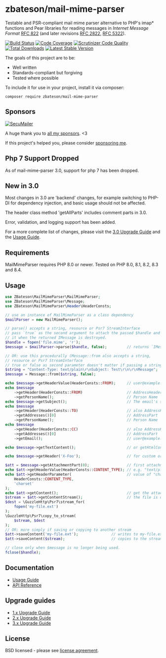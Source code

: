 # zbateson/mail-mime-parser

Testable and PSR-compliant mail mime parser alternative to PHP's imap* functions and Pear libraries for reading messages in _Internet Message Format_ [RFC 822](http://tools.ietf.org/html/rfc822) (and later revisions [RFC 2822](http://tools.ietf.org/html/rfc2822), [RFC 5322](http://tools.ietf.org/html/rfc5322)).

[![Build Status](https://github.com/zbateson/mail-mime-parser/actions/workflows/tests.yml/badge.svg)](https://github.com/zbateson/mail-mime-parser/actions/workflows/tests.yml)
[![Code Coverage](https://scrutinizer-ci.com/g/zbateson/mail-mime-parser/badges/coverage.png?b=master)](https://scrutinizer-ci.com/g/zbateson/mail-mime-parser/?branch=master)
[![Scrutinizer Code Quality](https://scrutinizer-ci.com/g/zbateson/mail-mime-parser/badges/quality-score.png?b=master)](https://scrutinizer-ci.com/g/zbateson/mail-mime-parser/?branch=master)
[![Total Downloads](https://poser.pugx.org/zbateson/mail-mime-parser/downloads)](//packagist.org/packages/zbateson/mail-mime-parser)
[![Latest Stable Version](https://poser.pugx.org/zbateson/mail-mime-parser/v)](//packagist.org/packages/zbateson/mail-mime-parser)

The goals of this project are to be:

* Well written
* Standards-compliant but forgiving
* Tested where possible

To include it for use in your project, install it via composer:

```
composer require zbateson/mail-mime-parser
```

## Sponsors

[![SecuMailer](https://mail-mime-parser.org/sponsors/logo-secumailer.png)](https://secumailer.com)

A huge thank you to [all my sponsors](https://github.com/sponsors/zbateson). <3

If this project's helped you, please consider [sponsoring me](https://github.com/sponsors/zbateson).

## Php 7 Support Dropped

As of mail-mime-parser 3.0, support for php 7 has been dropped.

## New in 3.0

Most changes in 3.0 are 'backend' changes, for example switching to PHP-DI for dependency injection, and basic usage should not be affected.

The header class method 'getAllParts' includes comment parts in 3.0.

Error, validation, and logging support has been added.

For a more complete list of changes, please visit the [3.0 Upgrade Guide](https://mail-mime-parser.org/upgrade-3.0) and the [Usage Guide](https://mail-mime-parser.org/).

## Requirements

MailMimeParser requires PHP 8.0 or newer.  Tested on PHP 8.0, 8.1, 8.2, 8.3 and 8.4.

## Usage

```php
use ZBateson\MailMimeParser\MailMimeParser;
use ZBateson\MailMimeParser\Message;
use ZBateson\MailMimeParser\Header\HeaderConsts;

// use an instance of MailMimeParser as a class dependency
$mailParser = new MailMimeParser();

// parse() accepts a string, resource or Psr7 StreamInterface
// pass `true` as the second argument to attach the passed $handle and close
// it when the returned IMessage is destroyed.
$handle = fopen('file.mime', 'r');
$message = $mailParser->parse($handle, false);         // returns `IMessage`

// OR: use this procedurally (Message::from also accepts a string,
// resource or Psr7 StreamInterface
// true or false as second parameter doesn't matter if passing a string.
$string = "Content-Type: text/plain\r\nSubject: Test\r\n\r\nMessage";
$message = Message::from($string, false);

echo $message->getHeaderValue(HeaderConsts::FROM);     // user@example.com
echo $message
    ->getHeader(HeaderConsts::FROM)                    // AddressHeader
    ->getPersonName();                                 // Person Name
echo $message->getSubject();                           // The email's subject
echo $message
    ->getHeader(HeaderConsts::TO)                      // also AddressHeader
    ->getAddresses()[0]                                // AddressPart
    ->getPersonName();                                 // Person Name
echo $message
    ->getHeader(HeaderConsts::CC)                      // also AddressHeader
    ->getAddresses()[0]                                // AddressPart
    ->getEmail();                                      // user@example.com

echo $message->getTextContent();                       // or getHtmlContent()

echo $message->getHeader('X-Foo');                     // for custom or undocumented headers

$att = $message->getAttachmentPart(0);                 // first attachment
echo $att->getHeaderValue(HeaderConsts::CONTENT_TYPE); // e.g. "text/plain"
echo $att->getHeaderParameter(                         // value of "charset" part
    HeaderConsts::CONTENT_TYPE,
    'charset'
);
echo $att->getContent();                               // get the attached file's contents
$stream = $att->getContentStream();                    // the file is decoded automatically
$dest = \GuzzleHttp\Psr7\stream_for(
    fopen('my-file.ext')
);
\GuzzleHttp\Psr7\copy_to_stream(
    $stream, $dest
);
// OR: more simply if saving or copying to another stream
$att->saveContent('my-file.ext');               // writes to my-file.ext
$att->saveContent($stream);                     // copies to the stream

// close only when $message is no longer being used.
fclose($handle);

```

## Documentation

* [Usage Guide](https://mail-mime-parser.org/)
* [API Reference](https://mail-mime-parser.org/api/3.0)

## Upgrade guides

* [1.x Upgrade Guide](https://mail-mime-parser.org/upgrade-1.0)
* [2.x Upgrade Guide](https://mail-mime-parser.org/upgrade-2.0)
* [3.x Upgrade Guide](https://mail-mime-parser.org/upgrade-3.0)

## License

BSD licensed - please see [license agreement](https://github.com/zbateson/mail-mime-parser/blob/master/LICENSE).
